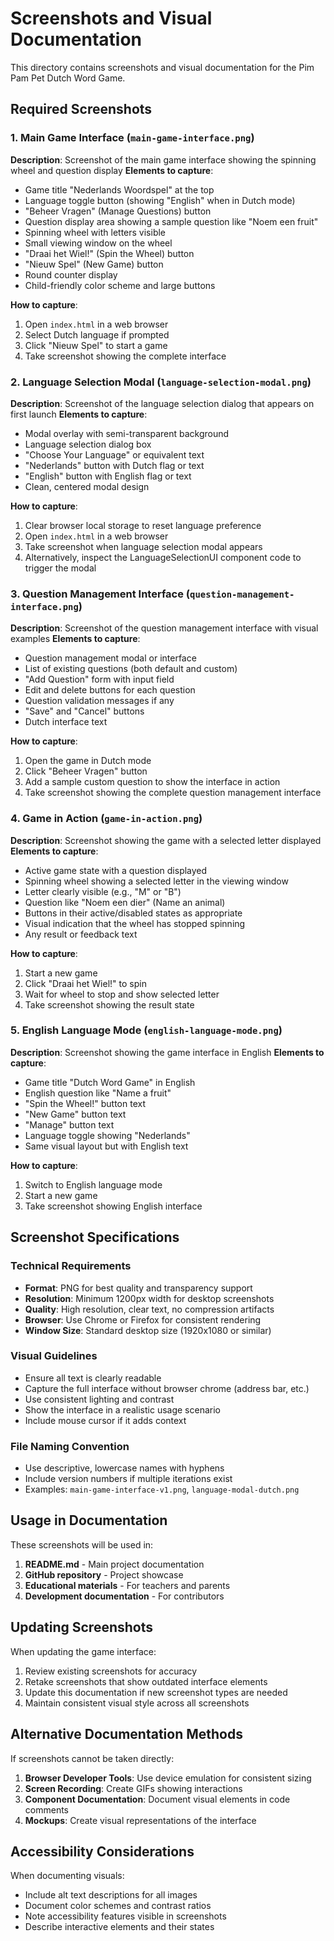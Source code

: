 # Screenshots and Visual Documentation

This directory contains screenshots and visual documentation for the Pim Pam Pet Dutch Word Game.

## Required Screenshots

### 1. Main Game Interface (`main-game-interface.png`)
**Description**: Screenshot of the main game interface showing the spinning wheel and question display
**Elements to capture**:
- Game title "Nederlands Woordspel" at the top
- Language toggle button (showing "English" when in Dutch mode)
- "Beheer Vragen" (Manage Questions) button
- Question display area showing a sample question like "Noem een fruit"
- Spinning wheel with letters visible
- Small viewing window on the wheel
- "Draai het Wiel!" (Spin the Wheel) button
- "Nieuw Spel" (New Game) button
- Round counter display
- Child-friendly color scheme and large buttons

**How to capture**:
1. Open `index.html` in a web browser
2. Select Dutch language if prompted
3. Click "Nieuw Spel" to start a game
4. Take screenshot showing the complete interface

### 2. Language Selection Modal (`language-selection-modal.png`)
**Description**: Screenshot of the language selection dialog that appears on first launch
**Elements to capture**:
- Modal overlay with semi-transparent background
- Language selection dialog box
- "Choose Your Language" or equivalent text
- "Nederlands" button with Dutch flag or text
- "English" button with English flag or text
- Clean, centered modal design

**How to capture**:
1. Clear browser local storage to reset language preference
2. Open `index.html` in a web browser
3. Take screenshot when language selection modal appears
4. Alternatively, inspect the LanguageSelectionUI component code to trigger the modal

### 3. Question Management Interface (`question-management-interface.png`)
**Description**: Screenshot of the question management interface with visual examples
**Elements to capture**:
- Question management modal or interface
- List of existing questions (both default and custom)
- "Add Question" form with input field
- Edit and delete buttons for each question
- Question validation messages if any
- "Save" and "Cancel" buttons
- Dutch interface text

**How to capture**:
1. Open the game in Dutch mode
2. Click "Beheer Vragen" button
3. Add a sample custom question to show the interface in action
4. Take screenshot showing the complete question management interface

### 4. Game in Action (`game-in-action.png`)
**Description**: Screenshot showing the game with a selected letter displayed
**Elements to capture**:
- Active game state with a question displayed
- Spinning wheel showing a selected letter in the viewing window
- Letter clearly visible (e.g., "M" or "B")
- Question like "Noem een dier" (Name an animal)
- Buttons in their active/disabled states as appropriate
- Visual indication that the wheel has stopped spinning
- Any result or feedback text

**How to capture**:
1. Start a new game
2. Click "Draai het Wiel!" to spin
3. Wait for wheel to stop and show selected letter
4. Take screenshot showing the result state

### 5. English Language Mode (`english-language-mode.png`)
**Description**: Screenshot showing the game interface in English
**Elements to capture**:
- Game title "Dutch Word Game" in English
- English question like "Name a fruit"
- "Spin the Wheel!" button text
- "New Game" button text
- "Manage" button text
- Language toggle showing "Nederlands"
- Same visual layout but with English text

**How to capture**:
1. Switch to English language mode
2. Start a new game
3. Take screenshot showing English interface

## Screenshot Specifications

### Technical Requirements
- **Format**: PNG for best quality and transparency support
- **Resolution**: Minimum 1200px width for desktop screenshots
- **Quality**: High resolution, clear text, no compression artifacts
- **Browser**: Use Chrome or Firefox for consistent rendering
- **Window Size**: Standard desktop size (1920x1080 or similar)

### Visual Guidelines
- Ensure all text is clearly readable
- Capture the full interface without browser chrome (address bar, etc.)
- Use consistent lighting and contrast
- Show the interface in a realistic usage scenario
- Include mouse cursor if it adds context

### File Naming Convention
- Use descriptive, lowercase names with hyphens
- Include version numbers if multiple iterations exist
- Examples: `main-game-interface-v1.png`, `language-modal-dutch.png`

## Usage in Documentation

These screenshots will be used in:
1. **README.md** - Main project documentation
2. **GitHub repository** - Project showcase
3. **Educational materials** - For teachers and parents
4. **Development documentation** - For contributors

## Updating Screenshots

When updating the game interface:
1. Review existing screenshots for accuracy
2. Retake screenshots that show outdated interface elements
3. Update this documentation if new screenshot types are needed
4. Maintain consistent visual style across all screenshots

## Alternative Documentation Methods

If screenshots cannot be taken directly:
1. **Browser Developer Tools**: Use device emulation for consistent sizing
2. **Screen Recording**: Create GIFs showing interactions
3. **Component Documentation**: Document visual elements in code comments
4. **Mockups**: Create visual representations of the interface

## Accessibility Considerations

When documenting visuals:
- Include alt text descriptions for all images
- Document color schemes and contrast ratios
- Note accessibility features visible in screenshots
- Describe interactive elements and their states